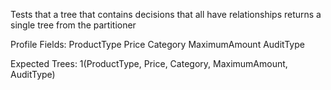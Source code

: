 Tests that a tree that contains decisions that all have relationships returns a single tree from the partitioner

Profile Fields:
    ProductType
    Price
    Category
    MaximumAmount
    AuditType

Expected Trees:
    1(ProductType, Price, Category, MaximumAmount, AuditType)